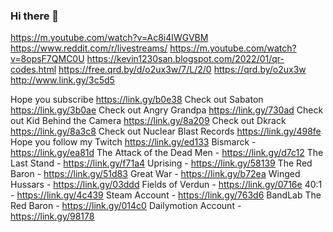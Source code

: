 ### Hi there 👋
https://m.youtube.com/watch?v=Ac8i4IWGVBM
https://www.reddit.com/r/livestreams/
https://m.youtube.com/watch?v=8opsF7QMC0U
https://kevin1230san.blogspot.com/2022/01/qr-codes.html
https://free.qrd.by/d/o2ux3w/7/L/2/0
https://qrd.by/o2ux3w
http://www.link.gy/3c5d5
<!--
**Kevin1230san/Kevin1230san** is a ✨ _special_ ✨ repository because its `README.md` (this file) appears on your GitHub profile.

Here are some ideas to get you started:

- 🔭 I’m currently working on ...
- 🌱 I’m currently learning ...
- 👯 I’m looking to collaborate on ...
- 🤔 I’m looking for help with ...
- 💬 Ask me about ...
- 📫 How to reach me: ...
- 😄 Pronouns: ...
- ⚡ Fun fact: ...
-->
Hope you subscribe https://link.gy/b0e38
Check out Sabaton https://link.gy/3b0ae
Check out Angry Grandpa https://link.gy/730ad
Check out Kid Behind the Camera https://link.gy/8a209
Check out Dkrack https://link.gy/8a3c8
Check out Nuclear Blast Records https://link.gy/498fe
Hope you follow my Twitch https://link.gy/ed133
Bismarck - https://link.gy/ea81d
The Attack of the Dead Men - https://link.gy/d7c12
The Last Stand - https://link.gy/f71a4
Uprising - https://link.gy/58139
The Red Baron - https://link.gy/51d83
Great War - https://link.gy/b72ea
Winged Hussars - https://link.gy/03ddd
Fields of Verdun - https://link.gy/0716e
40:1 - https://link.gy/4c439
Steam Account - https://link.gy/763d6
BandLab The Red Baron - https://link.gy/014c0
Dailymotion Account - https://link.gy/98178
